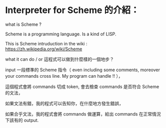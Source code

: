 # Interpreter for Scheme 的介紹：

what is Scheme ?

  Scheme is a programming language. Is a kind of LISP.
  
  This is Scheme intruduction in the wiki : https://zh.wikipedia.org/wiki/Scheme

what it can do / or 這程式可以做到什麼樣的一個地步？

  input 一段標準的 Scheme 指令（ even including some comments, moreover your commands cross line. My program can handle !! ），
  
  這個程式會將 commands 切成 token, 會去檢查 commands 是否符合 Scheme 的文法，
  
  如果文法有錯，我的程式可以告知你，在什麼地方發生錯誤，
  
  如果合乎文法，我的程式會將 commands 做運算，給出 commands 在正常情況下該有的 output.
  
